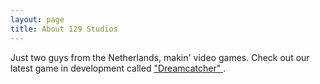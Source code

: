 ```yaml
---
layout: page
title: About 129 Studios
---
```


Just two guys from the Netherlands, makin' video games. Check out our latest game in development called [ "Dreamcatcher" ](/dreamcatcher.md).
